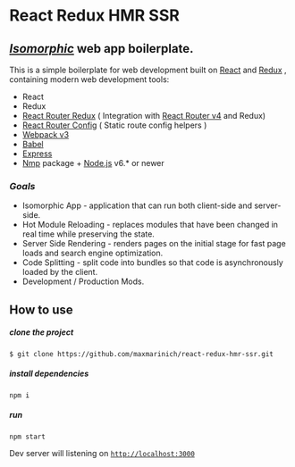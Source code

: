 # React Redux HMR SSR
## [_Isomorphic_](http://isomorphic.net/) web app boilerplate.

This is a simple boilerplate for web
development built on  [React](https://facebook.github.io/react/) and [Redux](http://redux.js.org/)
, containing modern web development
tools:
* React
* Redux
* [React Router Redux](https://github.com/ReactTraining/react-router/tree/master/packages/react-router-redux) ( Integration with [React Router v4](https://github.com/ReactTraining/react-router/tree/master/packages/react-router-redux) and Redux)
* [React Router Config](https://github.com/ReactTraining/react-router/tree/master/packages/react-router-config) ( Static route config helpers )
* [Webpack v3](https://webpack.js.org)
* [Babel](https://babeljs.io/)
* [Express](http://expressjs.com)
* [Nmp](https://www.npmjs.com/) package + [Node.js](https://nodejs.org/) v6.* or newer

### _Goals_

* Isomorphic App - application that can run both client-side and server-side.
* Hot Module Reloading - replaces modules that have been changed in real time while preserving the state.
* Server Side Rendering - renders pages on the initial stage for fast page loads and search engine optimization.
* Code Splitting - split code into bundles so that code is asynchronously loaded by the client.
* Development / Production Mods.

## How to use
##### clone the project
```shell
$ git clone https://github.com/maxmarinich/react-redux-hmr-ssr.git
```
##### install dependencies
```shell
npm i
```

##### run
```shell
npm start
```
Dev server will listening on [`http://localhost:3000`](http://localhost:3000/)
